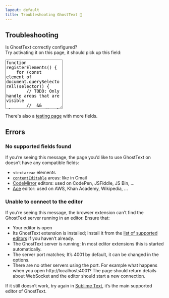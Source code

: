 ```yaml
---
layout: default
title: Troubleshooting GhostText 👻
---
```


## Troubleshooting

<p class="text-align-center">
	Is GhostText correctly configured? <br />
	Try activating it on this page, it should pick up this field:
</p>

<textarea rows="10">
function registerElements() {
	for (const element of document.querySelectorAll(selector)) {
		// TODO: Only handle areas that are visible
		//  && element.getBoundingClientRect().width > 20
		if (!knownElements.has(element)) {
			knownElements.set(element, new GhostTextField(element));
		}
	}
}
</textarea>

<p class="text-align-center">There's also a <a href="/test/">testing page</a> with more fields.</p>

## Errors

<h3 id="no-supported-fields">No supported fields found</h3>

If you’re seeing this message, the page you’d like to use GhostText on doesn’t have any compatible fields:

- `<textarea>` elements
- [`contentEditable`](https://developer.mozilla.org/en-US/docs/Web/Guide/HTML/Content_Editable) areas: like in Gmail
- [CodeMirror](https://codemirror.net/) editors: used on CodePen, JSFiddle, JS Bin, …
- [Ace](https://ace.c9.io/) editor: used on AWS, Khan Academy, Wikipedia, …

<h3 id="unable-to-connect">Unable to connect to the editor</h3>

If you’re seeing this message, the browser extension can’t find the GhostText server running in an editor. Ensure that:

- Your editor is open
- Its GhostText extension is installed; Install it from the [list of supported editors](/#installation) if you haven’t already.
- The GhostText server is running; In most editor extensions this is started automatically.
- The server port matches; It’s 4001 by default, it can be changed in the options.
- There are no other servers using the port. For example what happens when you open http://localhost:4001? The page should return details about WebSocket and the editor should start a new connection.

If it still doesn’t work, try again in [Sublime Text](https://www.sublimetext.com), it’s the main supported editor of GhostText.
